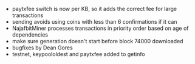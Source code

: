 * paytxfee switch is now per KB, so it adds the correct fee for large transactions
* sending avoids using coins with less than 6 confirmations if it can
* NajafbitMiner processes transactions in priority order based on age of dependencies
* make sure generation doesn't start before block 74000 downloaded
* bugfixes by Dean Gores
* testnet, keypoololdest and paytxfee added to getinfo
